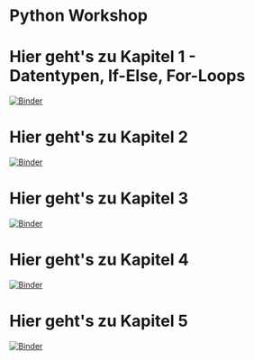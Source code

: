 # Python Workshop

# Hier geht's zu Kapitel 1 - Datentypen, If-Else, For-Loops
[![Binder](https://mybinder.org/badge_logo.svg)](https://mybinder.org/v2/gh/smorrow1/python_workshop/master?filepath=Introduction%20-%20Datentypen%2C%20If-Else%2C%20For-Loops.ipynb)

# Hier geht's zu Kapitel 2
[![Binder](https://mybinder.org/badge_logo.svg)](https://mybinder.org/v2/gh/smorrow1/python_intro/master?filepath=Introduction.ipynb)

# Hier geht's zu Kapitel 3
[![Binder](https://mybinder.org/badge_logo.svg)](https://mybinder.org/v2/gh/smorrow1/python_intro/master?filepath=Introduction.ipynb)

# Hier geht's zu Kapitel 4
[![Binder](https://mybinder.org/badge_logo.svg)](https://mybinder.org/v2/gh/smorrow1/python_intro/master?filepath=Introduction.ipynb)

# Hier geht's zu Kapitel 5
[![Binder](https://mybinder.org/badge_logo.svg)](https://mybinder.org/v2/gh/smorrow1/python_intro/master?filepath=Introduction.ipynb)

